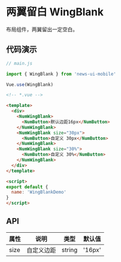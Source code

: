 # 两翼留白 WingBlank

布局组件，两翼留出一定空白。

## 代码演示
```javascript
// main.js

import { WingBlank } from 'news-ui-mobile'

Vue.use(WingBlank)
```

```html
<!-- *.vue -->

<template>
  <div>
    <NumWingBlank>
      <NumButton>默认边距16px</NumButton>
    </NumWingBlank>
    <NumWingBlank size="30px">
      <NumButton>自定义 30px</NumButton>
    </NumWingBlank>
    <NumWingBlank size="30%">
      <NumButton>自定义 30%</NumButton>
    </NumWingBlank>
  </div>
</template>

<script>
export default {
  name: 'WingBlankDemo'
}
</script>

```

## API

| 属性 | 说明 | 类型 | 默认值 |
| --- | --- | --- | --- |
| size | 自定义边距 | string | '16px' |